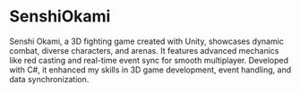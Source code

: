 # SenshiOkami
Senshi Okami, a 3D fighting game created with Unity, showcases dynamic combat, diverse characters, and arenas. It features advanced mechanics like red casting and real-time event sync for smooth multiplayer. Developed with C#, it enhanced my skills in 3D game development, event handling, and data synchronization.
